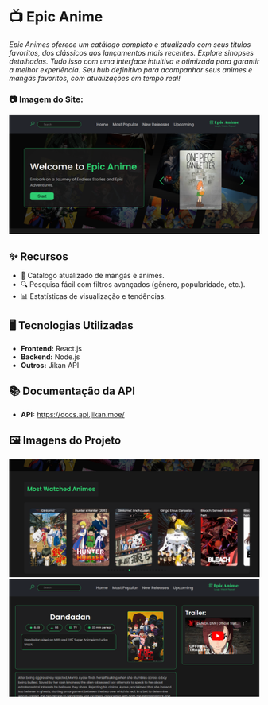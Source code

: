 # 📺 **Epic Anime**
*Epic Animes oferece um catálogo completo e atualizado com seus títulos favoritos, dos clássicos aos lançamentos mais recentes. Explore sinopses detalhadas. Tudo isso com uma interface intuitiva e otimizada para garantir a melhor experiência. Seu hub definitivo para acompanhar seus animes e mangás favoritos, com atualizações em tempo real!*
### 📷 **Imagem do Site:**
<img src="src/assets/epic_anime_home.jpg" alt="Interface Inicial" width="1000">

## ✨ **Recursos**
- 📖 Catálogo atualizado de mangás e animes.  
- 🔍 Pesquisa fácil com filtros avançados (gênero, popularidade, etc.).  
- 📊 Estatísticas de visualização e tendências.
## 🖥️ **Tecnologias Utilizadas**
- **Frontend:** React.js
- **Backend:** Node.js
- **Outros:** Jikan API
## 📚 **Documentação da API**
- **API:** https://docs.api.jikan.moe/
## 🖼️ **Imagens do Projeto**
<img src="src/assets/most_watched_section.jpg" width="1000"> <img src ="src/assets/dandadan_print.jpg" width="1000"> 
